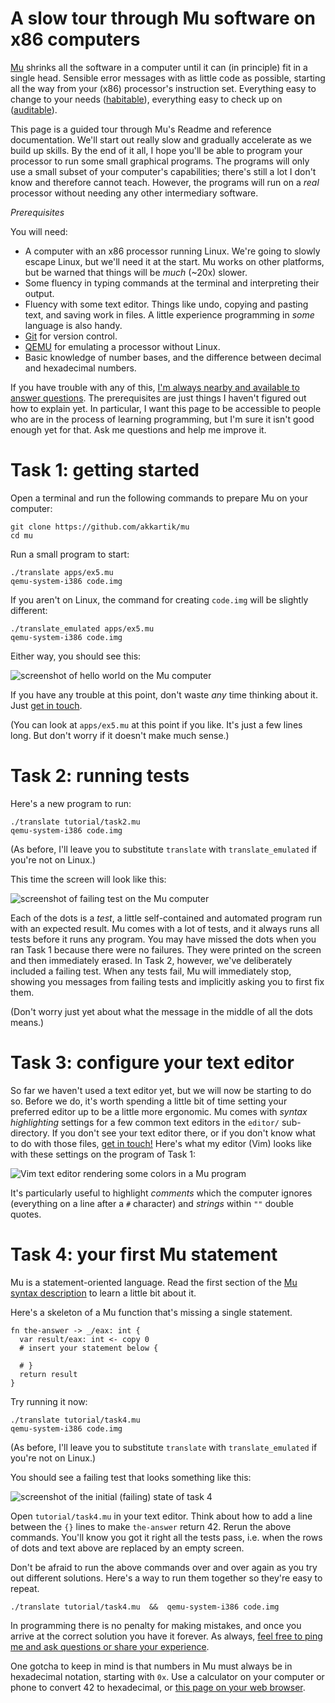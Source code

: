 # A slow tour through Mu software on x86 computers

[Mu](https://github.com/akkartik/mu) shrinks all the software in a computer
until it can (in principle) fit in a single head. Sensible error messages with
as little code as possible, starting all the way from your (x86) processor's
instruction set. Everything easy to change to your needs
([habitable](http://akkartik.name/post/habitability)), everything easy to
check up on ([auditable](http://akkartik.name/post/neighborhood)).

This page is a guided tour through Mu's Readme and reference documentation.
We'll start out really slow and gradually accelerate as we build up skills. By
the end of it all, I hope you'll be able to program your processor to run some
small graphical programs. The programs will only use a small subset of your
computer's capabilities; there's still a lot I don't know and therefore cannot
teach. However, the programs will run on a _real_ processor without needing
any other intermediary software.

_Prerequisites_

You will need:

* A computer with an x86 processor running Linux. We're going to slowly escape
  Linux, but we'll need it at the start. Mu works on other platforms, but be
  warned that things will be _much_ (~20x) slower.
* Some fluency in typing commands at the terminal and interpreting their
  output.
* Fluency with some text editor. Things like undo, copying and pasting text,
  and saving work in files. A little experience programming in _some_ language
  is also handy.
* [Git](https://git-scm.com) for version control.
* [QEMU](https://www.qemu.org) for emulating a processor without Linux.
* Basic knowledge of number bases, and the difference between decimal and
  hexadecimal numbers.

If you have trouble with any of this, [I'm always nearby and available to
answer questions](http://akkartik.name/contact). The prerequisites are just
things I haven't figured out how to explain yet. In particular, I want this
page to be accessible to people who are in the process of learning
programming, but I'm sure it isn't good enough yet for that. Ask me questions
and help me improve it.

# Task 1: getting started

Open a terminal and run the following commands to prepare Mu on your computer:

```
git clone https://github.com/akkartik/mu
cd mu
```

Run a small program to start:

```
./translate apps/ex5.mu
qemu-system-i386 code.img
```

If you aren't on Linux, the command for creating `code.img` will be slightly
different:

```
./translate_emulated apps/ex5.mu
qemu-system-i386 code.img
```

Either way, you should see this:

<img alt='screenshot of hello world on the Mu computer' src='task1.png'>

If you have any trouble at this point, don't waste _any_ time thinking about
it. Just [get in touch](http://akkartik.name/contact).

(You can look at `apps/ex5.mu` at this point if you like. It's just a few
lines long. But don't worry if it doesn't make much sense.)

# Task 2: running tests

Here's a new program to run:

```
./translate tutorial/task2.mu
qemu-system-i386 code.img
```

(As before, I'll leave you to substitute `translate` with `translate_emulated`
if you're not on Linux.)

This time the screen will look like this:

<img alt='screenshot of failing test on the Mu computer' src='task2.png'>

Each of the dots is a _test_, a little self-contained and automated program
run with an expected result. Mu comes with a lot of tests, and it always runs
all tests before it runs any program. You may have missed the dots when you
ran Task 1 because there were no failures. They were printed on the screen and
then immediately erased. In Task 2, however, we've deliberately included a
failing test. When any tests fail, Mu will immediately stop, showing you
messages from failing tests and implicitly asking you to first fix them.

(Don't worry just yet about what the message in the middle of all the dots means.)

# Task 3: configure your text editor

So far we haven't used a text editor yet, but we will now be starting to do
so. Before we do, it's worth spending a little bit of time setting your
preferred editor up to be a little more ergonomic. Mu comes with _syntax
highlighting_ settings for a few common text editors in the `editor/`
sub-directory. If you don't see your text editor there, or if you don't know
what to do with those files, [get in touch!](http://akkartik.name/contact)
Here's what my editor (Vim) looks like with these settings on the program of
Task 1:

<img alt='Vim text editor rendering some colors in a Mu program' src='task3.png'>

It's particularly useful to highlight _comments_ which the computer ignores
(everything on a line after a `#` character) and _strings_ within `""` double
quotes.

# Task 4: your first Mu statement

Mu is a statement-oriented language. Read the first section of the [Mu syntax
description](https://github.com/akkartik/mu/blob/main/mu.md) to learn a little
bit about it.

Here's a skeleton of a Mu function that's missing a single statement.

```
fn the-answer -> _/eax: int {
  var result/eax: int <- copy 0
  # insert your statement below {

  # }
  return result
}
```

Try running it now:
```
./translate tutorial/task4.mu
qemu-system-i386 code.img
```

(As before, I'll leave you to substitute `translate` with `translate_emulated`
if you're not on Linux.)

You should see a failing test that looks something like this:

<img alt='screenshot of the initial (failing) state of task 4' src='task4-initial.png'>

Open `tutorial/task4.mu` in your text editor. Think about how to add a line
between the `{}` lines to make `the-answer` return 42. Rerun the above
commands. You'll know you got it right all the tests pass, i.e. when the rows
of dots and text above are replaced by an empty screen.

Don't be afraid to run the above commands over and over again as you try out
different solutions. Here's a way to run them together so they're easy to
repeat.

```
./translate tutorial/task4.mu  &&  qemu-system-i386 code.img
```

In programming there is no penalty for making mistakes, and once you arrive at
the correct solution you have it forever. As always, [feel free to ping me and
ask questions or share your experience](http://akkartik.name/contact).

One gotcha to keep in mind is that numbers in Mu must always be in hexadecimal
notation, starting with `0x`. Use a calculator on your computer or phone to
convert 42 to hexadecimal, or [this page on your web browser](http://akkartik.github.io/mu/tutorial/task4-calculator.html).
